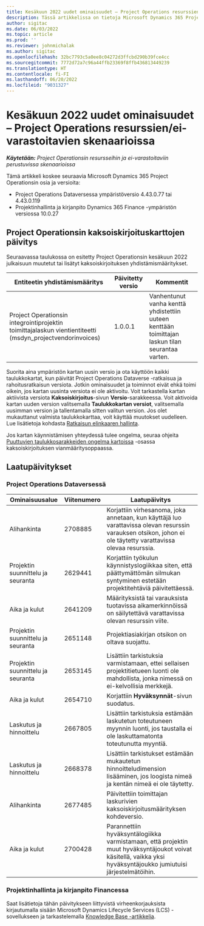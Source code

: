 ```yaml
---
title: Kesäkuun 2022 uudet ominaisuudet – Project Operations resurssien/ei-varastoitavien skenaarioissa
description: Tässä artikkelissa on tietoja Microsoft Dynamics 365 Project Operationsin resursseihin ja ei-varastoitaviin perustuvissa skenaarioissa kesäkuussa 2022 julkaistussa versiossa saatavilla olevista laatupäivityksistä.
author: sigitac
ms.date: 06/03/2022
ms.topic: article
ms.prod: ''
ms.reviewer: johnmichalak
ms.author: sigitac
ms.openlocfilehash: 32bc7793c5a0ee8c04272d3ffcbd290b39fce4cc
ms.sourcegitcommit: 7772d72a7c96a44ffb23369f8ffb436813449239
ms.translationtype: HT
ms.contentlocale: fi-FI
ms.lasthandoff: 06/20/2022
ms.locfileid: "9031327"
---
```

# <a name="whats-new-june-2022---project-operations-for-resourcenon-stocked-based-scenarios"></a>Kesäkuun 2022 uudet ominaisuudet – Project Operations resurssien/ei-varastoitavien skenaarioissa

_**Käytetään:** Project Operationsin resursseihin ja ei-varastoitaviin perustuvissa skenaarioissa_

Tämä artikkeli koskee seuraavia Microsoft Dynamics 365 Project Operationsin osia ja versioita:

- Project Operations Dataversessa ympäristöversio 4.43.0.77 tai 4.43.0.119
- Projektinhallinta ja kirjanpito Dynamics 365 Finance -ympäristön versiossa 10.0.27

## <a name="project-operations-dual-write-maps-updates"></a>Project Operationsin kaksoiskirjoituskarttojen päivitys

Seuraavassa taulukossa on esitetty Project Operationsin kesäkuun 2022 julkaisuun muutetut tai lisätyt kaksoiskirjoituksen yhdistämismääritykset.

| Entiteetin yhdistämismääritys | Päivitetty versio | Kommentit |
| --- | --- | --- |
| Project Operationsin integrointiprojektin toimittajalaskun vientientiteetti (msdyn_projectvendorinvoices) | 1.0.0.1 | Vanhentunut vanha kenttä yhdistettiin uuteen kenttään toimittajan laskun tilan seurantaa varten. |

Suorita aina ympäristön kartan uusin versio ja ota käyttöön kaikki taulukkokartat, kun päivität Project Operations Dataverse -ratkaisua ja rahoitusratkaisun versiota. Jotkin ominaisuudet ja toiminnot eivät ehkä toimi oikein, jos kartan uusinta versiota ei ole aktivoitu. Voit tarkastella kartan aktiivista versiota **Kaksoiskirjoitus**-sivun **Versio**-sarakkeessa. Voit aktivoida kartan uuden version valitsemalla **Taulukkokartan versiot**, valitsemalla uusimman version ja tallentamalla sitten valitun version. Jos olet mukauttanut valmista taulukkokarttaa, voit käyttää muutokset uudelleen. Lue lisätietoja kohdasta [Ratkaisun elinkaaren hallinta](/dynamics365/fin-ops-core/dev-itpro/data-entities/dual-write/app-lifecycle-management).

Jos kartan käynnistämisen yhteydessä tulee ongelma, seuraa ohjeita [Puuttuvien taulukkosarakkeiden ongelma kartoissa](/dynamics365/fin-ops-core/dev-itpro/data-entities/dual-write/dual-write-troubleshooting-finops-upgrades#missing-table-columns-issue-on-maps) -osassa kaksoiskirjoituksen vianmääritysoppaassa.

## <a name="quality-updates"></a>Laatupäivitykset

### <a name="project-operations-on-dataverse"></a>Project Operations Dataversessä

| Ominaisuusalue | Viitenumero | Laatupäivitys |
| --- | --- | --- |
| Alihankinta | 2708885 | Korjattiin virhesanoma, joka annetaan, kun käyttäjä luo varattavissa olevan resurssin varauksen otsikon, johon ei ole täytetty varattavissa olevaa resurssia. |
| Projektin suunnittelu ja seuranta | 2629441 | Korjattiin työkulun käynnistyslogiikkaa siten, että päättymättömän silmukan syntyminen estetään projektitehtäviä päivitettäessä. |
| Aika ja kulut | 2641209 | Määrityksistä tai varauksista tuotavissa aikamerkinnöissä on säilytettävä varattavissa olevan resurssin viite. |
| Projektin suunnittelu ja seuranta | 2651148 | Projektiasiakirjan otsikon on oltava suojattu.|
| Projektin suunnittelu ja seuranta | 2653145 | Lisättiin tarkistuksia varmistamaan, ettei sellaisen projektitietueen luonti ole mahdollista, jonka nimessä on ei-kelvollisia merkkejä. |
| Aika ja kulut | 2654710 | Korjattiin **Hyväksynnät**-sivun suodatus. |
| Laskutus ja hinnoittelu | 2667805 | Lisättiin tarkistuksia estämään laskutetun toteutuneen myynnin luonti, jos taustalla ei ole laskuttamatonta toteutunutta myyntiä. |
| Laskutus ja hinnoittelu | 2668378 | Lisättiin tarkistukset estämään mukautetun hinnoitteludimension lisääminen, jos loogista nimeä ja kentän nimeä ei ole täytetty. |
| Alihankinta | 2677485 | Päivitettiin toimittajan laskurivien kaksoiskirjoitusmäärityksen kohdeversio. |
| Aika ja kulut | 2700428 | Parannettiin hyväksyntälogiikka varmistamaan, että projektin muut hyväksyntäjoukot voivat käsitellä, vaikka yksi hyväksyntäjoukko jumiutuisi järjestelmätöihin. |

### <a name="project-management-and-accounting-in-finance"></a>Projektinhallinta ja kirjanpito Financessa

Saat lisätietoja tähän päivitykseen liittyvistä virheenkorjauksista kirjautumalla sisään Microsoft Dynamics Lifecycle Services (LCS) -sovellukseen ja tarkastelemalla [Knowledge Base -artikkelia](https://fix.lcs.dynamics.com/Issue/Details?bugId=673271).
